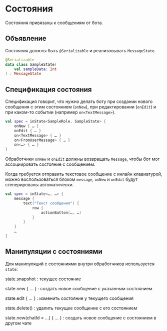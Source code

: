 # Состояния

Состояния привязаны к сообщениям от бота.

## Объявление

Состояния должны быть `@Serializable` и реализовывать `MessageState`.

```kotlin
@Serializable
data class SampleState(
    val sampleData: Int
) : MessageState
```

## Спецификация состояния

Спецификация говорит, что нужно делать боту при создании нового сообщения
с этим состоянием (`onNew`), при редактировании (`onEdit`)
и при каком-то событии (например `on<TextMessage>`).

```kotlin
val spec = inState<SampleRole, SampleState> {
    onNew { … }
    onEdit { … }
    on<TextMessage> { … }
    on<FromUserMessage> { … }
    on<…> { … }
}
```

Обработчики `onNew` и `onEdit` должны возвращать
`Message`, чтобы бот мог ассоциировать состояние с сообщением.

Когда требуется отправить текстовое сообщение с инлайн клавиатурой,
можно воспользоваться блоком `message`, 
`onNew` и `onEdit` будут сгенерированы автоматически.

```kotlin
val spec = inState<…, …> {
    message {
        text("Текст сообщения") {
            row {
                actionButton(…, …)
            }
        }
    }
    …
}
```

## Манипуляции с состояниями

Для манипуляций с состояниями внутри обработчиков используется `state`:

state.snapshot
: текущее состояние

state.new { … }
: создать новое сообщение с указанным состоянием

state.edit { … }
: изменить состояние у текущего сообщения

state.delete()
: удалить текущее сообщение с его состоянием

state.new(chatId = …) { … }
: создать новое сообщение с состоянием в другом чате
